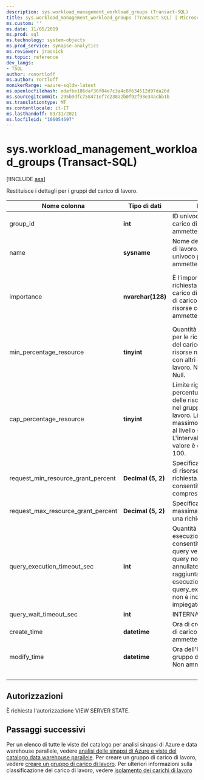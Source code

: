```yaml
---
description: sys.workload_management_workload_groups (Transact-SQL)
title: sys.workload_management_workload_groups (Transact-SQL) | Microsoft Docs
ms.custom: ''
ms.date: 11/05/2019
ms.prod: sql
ms.technology: system-objects
ms.prod_service: synapse-analytics
ms.reviewer: jrasnick
ms.topic: reference
dev_langs:
- TSQL
author: ronortloff
ms.author: rortloff
monikerRange: =azure-sqldw-latest
ms.openlocfilehash: edafbe186daf36f04e7c3a4c8f634512d97da26d
ms.sourcegitcommit: 295b9dfc758471ef7d238a2b0f92f93e34acbb1b
ms.translationtype: MT
ms.contentlocale: it-IT
ms.lasthandoff: 03/31/2021
ms.locfileid: "106054697"
---
```

# <a name="sysworkload_management_workload_groups-transact-sql"></a>sys.workload_management_workload_groups (Transact-SQL)

[!INCLUDE [asa](../../includes/applies-to-version/asa.md)]

 Restituisce i dettagli per i gruppi del carico di lavoro.  
  
|Nome colonna|Tipo di dati|Descrizione|Range|  
|-----------------|---------------|-----------------|-----------|
|group_id|**int**|ID univoco del gruppo del carico di lavoro. Non ammette i valori Null.||
|name|**sysname**|Nome del gruppo del carico di lavoro. Deve essere univoco per l'istanza.  Non ammette i valori Null.||
|importance|**nvarchar(128)**|È l'importanza relativa di una richiesta nel gruppo del carico di lavoro e nei gruppi di carico di lavoro per le risorse condivise. Non ammette i valori Null.|Low, below_normal, Normal (impostazione predefinita), above_normal, High|
|min_percentage_resource|**tinyint**|Quantità di risorse garantita per le richieste nel gruppo del carico di lavoro. Le risorse non sono condivise con altri gruppi del carico di lavoro. Non ammette i valori Null.||
|cap_percentage_resource|**tinyint**|Limite rigido sulla percentuale di allocazione delle risorse per le richieste nel gruppo del carico di lavoro. Limita il numero massimo di risorse allocate al livello specificato. L'intervallo consentito per il valore è compreso tra 1 e 100.||
|request_min_resource_grant_percent|**Decimal (5, 2)**|Specifica la quantità minima di risorse allocate a una richiesta. L'intervallo consentito per value è compreso tra 0,75 e 100.||
|request_max_resource_grant_percent |**Decimal (5, 2)**|Specifica la quantità massima di risorse allocate a una richiesta.||
|query_execution_timeout_sec|**int**|Quantità di tempo di esecuzione, in secondi, consentita prima che la query venga annullata.  Le query non possono essere annullate dopo che è stata raggiunta la fase di esecuzione restituita.  in query_execution_timeout_sec non è incluso il tempo impiegato per la coda.|
|query_wait_timeout_sec|**int**|INTERNAL||
|create_time|**datetime**|Ora di creazione del gruppo di carico di lavoro. Non ammette i valori Null.||
modify_time|**datetime**|Ora dell'Ultima modifica del gruppo di carico di lavoro. Non ammette i valori Null.||
|&nbsp;||||
  
## <a name="permissions"></a>Autorizzazioni

È richiesta l'autorizzazione VIEW SERVER STATE.

## <a name="next-steps"></a>Passaggi successivi

 Per un elenco di tutte le viste del catalogo per analisi sinapsi di Azure e data warehouse parallele, vedere [analisi delle sinapsi di Azure e viste del catalogo data warehouse parallele](../../relational-databases/system-catalog-views/sql-data-warehouse-and-parallel-data-warehouse-catalog-views.md). Per creare un gruppo di carico di lavoro, vedere [creare un gruppo di carico di lavoro](../../t-sql/statements/create-workload-group-transact-sql.md). Per ulteriori informazioni sulla classificazione del carico di lavoro, vedere [isolamento dei carichi di lavoro](/azure/sql-data-warehouse/sql-data-warehouse-workload-isolation)
